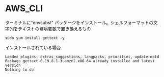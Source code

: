 # AWS_CLI

ターミナルに"envsubst" パッケージをインストール。シェルフォーマットの文字列をテキストの環境変数で置き換えるもの
```
sudo yum install gettext -y
```
インストールされている場合
```
Loaded plugins: extras_suggestions, langpacks, priorities, update-motd
Package gettext-0.19.8.1-3.amzn2.x86_64 already installed and latest version
Nothing to do
```

